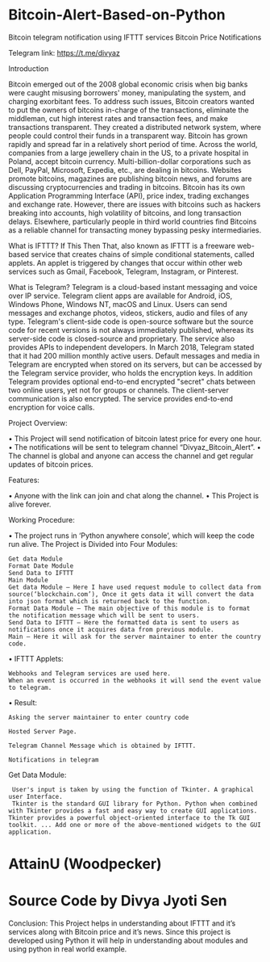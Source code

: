 
# Bitcoin-Alert-Based-on-Python

Bitcoin telegram notification using IFTTT services
Bitcoin Price Notifications

Telegram link: https://t.me/divyaz

Introduction

Bitcoin emerged out of the 2008 global economic crisis when big banks were caught misusing borrowers' money, manipulating the system, and charging exorbitant fees. To address such issues, Bitcoin creators wanted to put the owners of bitcoins in-charge of the transactions, eliminate the middleman, cut high interest rates and transaction fees, and make transactions transparent. They created a distributed network system, where people could control their funds in a transparent way.
Bitcoin has grown rapidly and spread far in a relatively short period of time. Across the world, companies from a large jewellery chain in the US, to a private hospital in Poland, accept bitcoin currency. Multi-billion-dollar corporations such as Dell, PayPal, Microsoft, Expedia, etc., are dealing in bitcoins. Websites promote bitcoins, magazines are publishing bitcoin news, and forums are discussing cryptocurrencies and trading in bitcoins. Bitcoin has its own Application Programming Interface (API), price index, trading exchanges and exchange rate.
However, there are issues with bitcoins such as hackers breaking into accounts, high volatility of bitcoins, and long transaction delays. Elsewhere, particularly people in third world countries find Bitcoins as a reliable channel for transacting money bypassing pesky intermediaries.


What is IFTTT?
If This Then That, also known as IFTTT is a freeware web-based service that creates chains of simple conditional statements, called applets.
An applet is triggered by changes that occur within other web services such as Gmail, Facebook, Telegram, Instagram, or Pinterest.

What is Telegram?
Telegram is a cloud-based instant messaging and voice over IP service. Telegram client apps are available for Android, iOS, Windows Phone, Windows NT, macOS and Linux. Users can send messages and exchange photos, videos, stickers, audio and files of any type.
Telegram's client-side code is open-source software but the source code for recent versions is not always immediately published, whereas its server-side code is closed-source and proprietary. The service also provides APIs to independent developers. In March 2018, Telegram stated that it had 200 million monthly active users. 
Default messages and media in Telegram are encrypted when stored on its servers, but can be accessed by the Telegram service provider, who holds the encryption keys. In addition Telegram provides optional end-to-end encrypted "secret" chats between two online users, yet not for groups or channels. 
The client-server communication is also encrypted. The service provides end-to-end encryption for voice calls. 


Project Overview:

•	This Project will send notification of bitcoin latest price for every one hour.
•	The notifications will be sent to telegram channel “Divyaz_Bitcoin_Alert”.
•	The channel is global and anyone can access the channel and get regular updates of bitcoin prices. 


Features: 

•	Anyone with the link can join and chat along the channel.
•	This Project is alive forever.



Working Procedure:

•	The project runs in ‘Python anywhere console’, which will keep the code run alive.
	The Project is Divided into Four Modules:

	Get data Module
	Format Date Module
	Send Data to IFTTT
	Main Module 
	Get data Module – Here I have used request module to collect data from source(‘blockchain.com’), Once it gets data it will convert the data into json format which is returned back to the function.
	Format Data Module – The main objective of this module is to format the notification message which will be sent to users.
	Send Data to IFTTT – Here the formatted data is sent to users as notifications once it acquires data from previous module.
	Main – Here it will ask for the server maintainer to enter the country code.

•	IFTTT Applets:

	Webhooks and Telegram services are used here. 
	When an event is occurred in the webhooks it will send the event value to telegram.
 


•	Result:
 
	Asking the server maintainer to enter country code
 
	Hosted Server Page.
 
	Telegram Channel Message which is obtained by IFTTT.
 
	Notifications in telegram

Get Data Module:

     User's input is taken by using the function of Tkinter. A graphical user Interface.
     Tkinter is the standard GUI library for Python. Python when combined with Tkinter provides a fast and easy way to create GUI applications. Tkinter provides a powerful object-oriented interface to the Tk GUI toolkit. ... Add one or more of the above-mentioned widgets to the GUI application.


# AttainU (Woodpecker)
# Source Code by Divya Jyoti Sen


Conclusion:
	This Project helps in understanding about IFTTT and it’s services along with Bitcoin price and it’s news.
	Since this project is developed using Python it will help in understanding about modules and using python in real world example.




